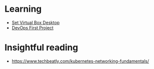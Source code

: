 # Learning


- [Set Virtual Box Desktop](Set_Virtual_Box_Desktop.md)
- [DevOps First Project](Devops_First_Project/Readme.md)


# Insightful reading
- https://www.techbeatly.com/kubernetes-networking-fundamentals/
